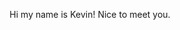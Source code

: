 
<p align="center">
Hi my name is Kevin! Nice to meet you.
</p>
<!--![image](https://img.shields.io/badge/Python-FFD43B?style=for-the-badge&logo=python&logoColor=blue)
<p align="center">
Hi my name is Kevin! Nice to meet you.
</p>
-->
